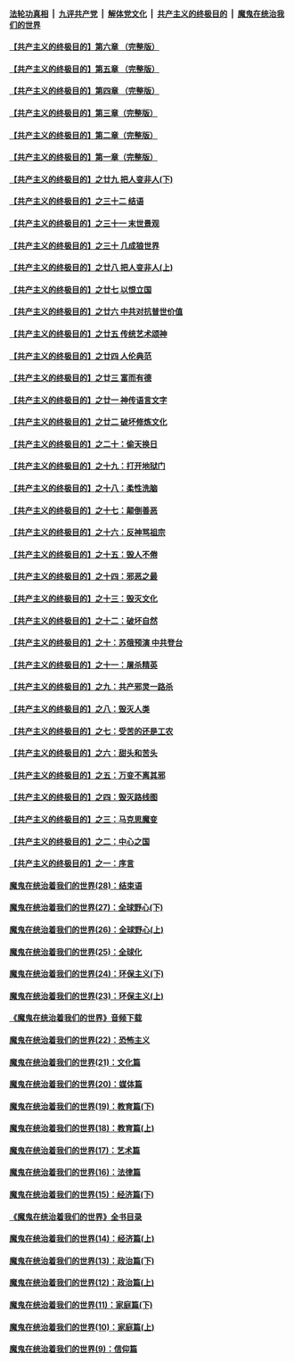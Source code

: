 ####  [法轮功真相](../../../../basic/blob/master/README.md?t=06051931) &nbsp;|&nbsp; [九评共产党](../../../../9ping.md/blob/master/README.md?t=06051931) &nbsp;|&nbsp; [解体党文化](../../../../jtdwh.md/blob/master/README.md?t=06051931)  &nbsp;|&nbsp; [共产主义的终极目的](../../../../gczydzjmd.md/blob/master/README.md?t=06051931) &nbsp;|&nbsp; [魔鬼在统治我们的世界](../../../../mgztzwmdsj.md/blob/master/README.md?t=06051931) 

#### [【共产主义的终极目的】第六章 （完整版）](../pages/nsc422/n11428913.md?t=06051931) 

#### [【共产主义的终极目的】第五章 （完整版）](../pages/nsc422/n11428912.md?t=06051931) 

#### [【共产主义的终极目的】第四章 （完整版）](../pages/nsc422/n11428907.md?t=06051931) 

#### [【共产主义的终极目的】第三章（完整版）](../pages/nsc422/n11428848.md?t=06051931) 

#### [【共产主义的终极目的】第二章（完整版）](../pages/nsc422/n11428831.md?t=06051931) 

#### [【共产主义的终极目的】第一章（完整版）](../pages/nsc422/n11417651.md?t=06051931) 

#### [【共产主义的终极目的】之廿九 把人变非人(下)](../pages/nsc422/n11344140.md?t=06051931) 

#### [【共产主义的终极目的】之三十二 结语](../pages/nsc422/n11360535.md?t=06051931) 

#### [【共产主义的终极目的】之三十一 末世景观](../pages/nsc422/n11351129.md?t=06051931) 

#### [【共产主义的终极目的】之三十 几成狼世界](../pages/nsc422/n11348280.md?t=06051931) 

#### [【共产主义的终极目的】之廿八 把人变非人(上)](../pages/nsc422/n11340492.md?t=06051931) 

#### [【共产主义的终极目的】之廿七 以恨立国](../pages/nsc422/n11336944.md?t=06051931) 

#### [【共产主义的终极目的】之廿六 中共对抗普世价值](../pages/nsc422/n11324785.md?t=06051931) 

#### [【共产主义的终极目的】之廿五 传统艺术颂神](../pages/nsc422/n11296396.md?t=06051931) 

#### [【共产主义的终极目的】之廿四 人伦典范](../pages/nsc422/n11296397.md?t=06051931) 

#### [【共产主义的终极目的】之廿三 富而有德](../pages/nsc422/n11283598.md?t=06051931) 

#### [【共产主义的终极目的】之廿一 神传语言文字](../pages/nsc422/n11263265.md?t=06051931) 

#### [【共产主义的终极目的】之廿二 破坏修炼文化](../pages/nsc422/n11245728.md?t=06051931) 

#### [【共产主义的终极目的】之二十：偷天换日](../pages/nsc422/n11238846.md?t=06051931) 

#### [【共产主义的终极目的】之十九：打开地狱门](../pages/nsc422/n11206376.md?t=06051931) 

#### [【共产主义的终极目的】之十八：柔性洗脑](../pages/nsc422/n11199994.md?t=06051931) 

#### [【共产主义的终极目的】之十七：颠倒善恶](../pages/nsc422/n11179782.md?t=06051931) 

#### [【共产主义的终极目的】之十六：反神骂祖宗](../pages/nsc422/n11166798.md?t=06051931) 

#### [【共产主义的终极目的】之十五：毁人不倦](../pages/nsc422/n11166792.md?t=06051931) 

#### [【共产主义的终极目的】之十四：邪恶之最](../pages/nsc422/n11150249.md?t=06051931) 

#### [【共产主义的终极目的】之十三：毁灭文化](../pages/nsc422/n11135227.md?t=06051931) 

#### [【共产主义的终极目的】之十二：破坏自然](../pages/nsc422/n11135214.md?t=06051931) 

#### [【共产主义的终极目的】之十：苏俄预演 中共登台](../pages/nsc422/n11118424.md?t=06051931) 

#### [【共产主义的终极目的】之十一：屠杀精英](../pages/nsc422/n11118442.md?t=06051931) 

#### [【共产主义的终极目的】之九：共产邪灵一路杀](../pages/nsc422/n11114139.md?t=06051931) 

#### [【共产主义的终极目的】之八：毁灭人类](../pages/nsc422/n11108503.md?t=06051931) 

#### [【共产主义的终极目的】之七：受苦的还是工农](../pages/nsc422/n11101809.md?t=06051931) 

#### [【共产主义的终极目的】之六：甜头和苦头](../pages/nsc422/n11096971.md?t=06051931) 

#### [【共产主义的终极目的】之五：万变不离其邪](../pages/nsc422/n11091285.md?t=06051931) 

#### [【共产主义的终极目的】之四：毁灭路线图](../pages/nsc422/n11086284.md?t=06051931) 

#### [【共产主义的终极目的】之三：马克思魔变](../pages/nsc422/n11061941.md?t=06051931) 

#### [【共产主义的终极目的】之二：中心之国](../pages/nsc422/n11047728.md?t=06051931) 

#### [【共产主义的终极目的】之一：序言](../pages/nsc422/n11086077.md?t=06051931) 

#### [魔鬼在统治着我们的世界(28)：结束语](../pages/nsc422/n10936246.md?t=06051931) 

#### [魔鬼在统治着我们的世界(27)：全球野心(下)](../pages/nsc422/n10928319.md?t=06051931) 

#### [魔鬼在统治着我们的世界(26)：全球野心(上)](../pages/nsc422/n10900318.md?t=06051931) 

#### [魔鬼在统治着我们的世界(25)：全球化](../pages/nsc422/n10788205.md?t=06051931) 

#### [魔鬼在统治着我们的世界(24)：环保主义(下)](../pages/nsc422/n10695307.md?t=06051931) 

#### [魔鬼在统治着我们的世界(23)：环保主义(上)](../pages/nsc422/n10688613.md?t=06051931) 

#### [《魔鬼在统治着我们的世界》音频下载](../pages/nsc422/n10635553.md?t=06051931) 

#### [魔鬼在统治着我们的世界(22)：恐怖主义](../pages/nsc422/n10614727.md?t=06051931) 

#### [魔鬼在统治着我们的世界(21)：文化篇](../pages/nsc422/n10597706.md?t=06051931) 

#### [魔鬼在统治着我们的世界(20)：媒体篇](../pages/nsc422/n10586579.md?t=06051931) 

#### [魔鬼在统治着我们的世界(19)：教育篇(下)](../pages/nsc422/n10564808.md?t=06051931) 

#### [魔鬼在统治着我们的世界(18)：教育篇(上)](../pages/nsc422/n10526970.md?t=06051931) 

#### [魔鬼在统治着我们的世界(17)：艺术篇](../pages/nsc422/n10499093.md?t=06051931) 

#### [魔鬼在统治着我们的世界(16)：法律篇](../pages/nsc422/n10485969.md?t=06051931) 

#### [魔鬼在统治着我们的世界(15)：经济篇(下)](../pages/nsc422/n10469975.md?t=06051931) 

#### [《魔鬼在统治着我们的世界》全书目录](../pages/nsc422/n10464261.md?t=06051931) 

#### [魔鬼在统治着我们的世界(14)：经济篇(上)](../pages/nsc422/n10457370.md?t=06051931) 

#### [魔鬼在统治着我们的世界(13)：政治篇(下)](../pages/nsc422/n10448270.md?t=06051931) 

#### [魔鬼在统治着我们的世界(12)：政治篇(上)](../pages/nsc422/n10444576.md?t=06051931) 

#### [魔鬼在统治着我们的世界(11)：家庭篇(下)](../pages/nsc422/n10440961.md?t=06051931) 

#### [魔鬼在统治着我们的世界(10)：家庭篇(上)](../pages/nsc422/n10435448.md?t=06051931) 

#### [魔鬼在统治着我们的世界(9)：信仰篇](../pages/nsc422/n10432159.md?t=06051931) 


